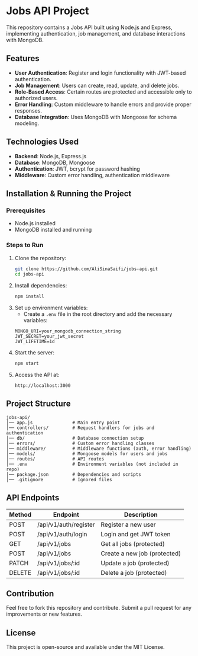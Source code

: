 # Jobs API Project

This repository contains a Jobs API built using Node.js and Express, implementing authentication, job management, and database interactions with MongoDB.

## Features

- **User Authentication**: Register and login functionality with JWT-based authentication.
- **Job Management**: Users can create, read, update, and delete jobs.
- **Role-Based Access**: Certain routes are protected and accessible only to authorized users.
- **Error Handling**: Custom middleware to handle errors and provide proper responses.
- **Database Integration**: Uses MongoDB with Mongoose for schema modeling.

## Technologies Used

- **Backend**: Node.js, Express.js
- **Database**: MongoDB, Mongoose
- **Authentication**: JWT, bcrypt for password hashing
- **Middleware**: Custom error handling, authentication middleware

## Installation & Running the Project

### Prerequisites

- Node.js installed
- MongoDB installed and running

### Steps to Run

1. Clone the repository:
   ```sh
   git clone https://github.com/AliSinaSaifi/jobs-api.git
   cd jobs-api
   ```
2. Install dependencies:
   ```sh
   npm install
   ```
3. Set up environment variables:
   - Create a `.env` file in the root directory and add the necessary variables:
   ```env
   MONGO_URI=your_mongodb_connection_string
   JWT_SECRET=your_jwt_secret
   JWT_LIFETIME=1d
   ```
4. Start the server:
   ```sh
   npm start
   ```
5. Access the API at:
   ```
   http://localhost:3000
   ```

## Project Structure

```
jobs-api/
│── app.js               # Main entry point
│── controllers/         # Request handlers for jobs and authentication
│── db/                  # Database connection setup
│── errors/              # Custom error handling classes
│── middleware/          # Middleware functions (auth, error handling)
│── models/              # Mongoose models for users and jobs
│── routes/              # API routes
│── .env                 # Environment variables (not included in repo)
│── package.json         # Dependencies and scripts
│── .gitignore           # Ignored files
```

## API Endpoints

| Method | Endpoint              | Description                  |
| ------ | --------------------- | ---------------------------- |
| POST   | /api/v1/auth/register | Register a new user          |
| POST   | /api/v1/auth/login    | Login and get JWT token      |
| GET    | /api/v1/jobs          | Get all jobs (protected)     |
| POST   | /api/v1/jobs          | Create a new job (protected) |
| PATCH  | /api/v1/jobs/\:id     | Update a job (protected)     |
| DELETE | /api/v1/jobs/\:id     | Delete a job (protected)     |

## Contribution

Feel free to fork this repository and contribute. Submit a pull request for any improvements or new features.

## License

This project is open-source and available under the MIT License.

